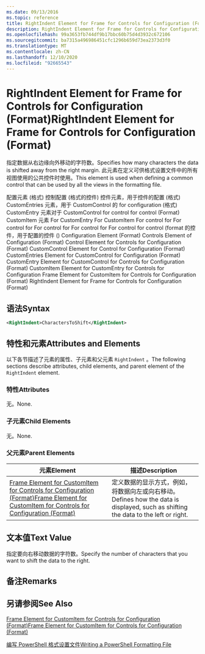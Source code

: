 ```yaml
---
ms.date: 09/13/2016
ms.topic: reference
title: RightIndent Element for Frame for Controls for Configuration (Format)
description: RightIndent Element for Frame for Controls for Configuration (Format)
ms.openlocfilehash: 99a3653fb744df9b17bbc60b75d4d3932c672106
ms.sourcegitcommit: ba7315a496986451cfc1296b659d73ea2373d3f0
ms.translationtype: MT
ms.contentlocale: zh-CN
ms.lasthandoff: 12/10/2020
ms.locfileid: "92665543"
---
```

# <a name="rightindent-element-for-frame-for-controls-for-configuration-format"></a><span data-ttu-id="339ff-103">RightIndent Element for Frame for Controls for Configuration (Format)</span><span class="sxs-lookup"><span data-stu-id="339ff-103">RightIndent Element for Frame for Controls for Configuration (Format)</span></span>

<span data-ttu-id="339ff-104">指定数据从右边缘向外移动的字符数。</span><span class="sxs-lookup"><span data-stu-id="339ff-104">Specifies how many characters the data is shifted away from the right margin.</span></span> <span data-ttu-id="339ff-105">此元素在定义可供格式设置文件中的所有视图使用的公共控件时使用。</span><span class="sxs-lookup"><span data-stu-id="339ff-105">This element is used when defining a common control that can be used by all the views in the formatting file.</span></span>

<span data-ttu-id="339ff-106">配置元素 (格式) 控制配置 (格式的控件) 控件元素，用于控件的配置 (格式) CustomEntries 元素，用于 CustomControl 的 for configuration (格式) CustomEntry 元素对于 CustomControl for control for control (Format) CustomItem 元素 For CustomEntry For CustomItem For control for For control for For control for For control for For control for control (format 的控件，用于配置的控件 () </span><span class="sxs-lookup"><span data-stu-id="339ff-106">Configuration Element (Format) Controls Element of Configuration (Format) Control Element for Controls for Configuration (Format) CustomControl Element for Control for Configuration (Format) CustomEntries Element for CustomControl for Configuration (Format) CustomEntry Element for CustomControl for Controls for Configuration (Format) CustomItem Element for CustomEntry for Controls for Configuration Frame Element for CustomItem for Controls for Configuration (Format) RightIndent Element for Frame for Controls for Configuration (Format)</span></span>

## <a name="syntax"></a><span data-ttu-id="339ff-107">语法</span><span class="sxs-lookup"><span data-stu-id="339ff-107">Syntax</span></span>

```xml
<RightIndent>CharactersToShift</RightIndent>
```

## <a name="attributes-and-elements"></a><span data-ttu-id="339ff-108">特性和元素</span><span class="sxs-lookup"><span data-stu-id="339ff-108">Attributes and Elements</span></span>

<span data-ttu-id="339ff-109">以下各节描述了元素的属性、子元素和父元素 `RightIndent` 。</span><span class="sxs-lookup"><span data-stu-id="339ff-109">The following sections describe attributes, child elements, and parent element of the `RightIndent` element.</span></span>

### <a name="attributes"></a><span data-ttu-id="339ff-110">特性</span><span class="sxs-lookup"><span data-stu-id="339ff-110">Attributes</span></span>

<span data-ttu-id="339ff-111">无。</span><span class="sxs-lookup"><span data-stu-id="339ff-111">None.</span></span>

### <a name="child-elements"></a><span data-ttu-id="339ff-112">子元素</span><span class="sxs-lookup"><span data-stu-id="339ff-112">Child Elements</span></span>

<span data-ttu-id="339ff-113">无。</span><span class="sxs-lookup"><span data-stu-id="339ff-113">None.</span></span>

### <a name="parent-elements"></a><span data-ttu-id="339ff-114">父元素</span><span class="sxs-lookup"><span data-stu-id="339ff-114">Parent Elements</span></span>

|<span data-ttu-id="339ff-115">元素</span><span class="sxs-lookup"><span data-stu-id="339ff-115">Element</span></span>|<span data-ttu-id="339ff-116">描述</span><span class="sxs-lookup"><span data-stu-id="339ff-116">Description</span></span>|
|-------------|-----------------|
|[<span data-ttu-id="339ff-117">Frame Element for CustomItem for Controls for Configuration (Format)</span><span class="sxs-lookup"><span data-stu-id="339ff-117">Frame Element for CustomItem for Controls for Configuration (Format)</span></span>](./frame-element-for-customitem-for-controls-for-configuration-format.md)|<span data-ttu-id="339ff-118">定义数据的显示方式，例如，将数据向左或向右移动。</span><span class="sxs-lookup"><span data-stu-id="339ff-118">Defines how the data is displayed, such as shifting the data to the left or right.</span></span>|

## <a name="text-value"></a><span data-ttu-id="339ff-119">文本值</span><span class="sxs-lookup"><span data-stu-id="339ff-119">Text Value</span></span>

<span data-ttu-id="339ff-120">指定要向右移动数据的字符数。</span><span class="sxs-lookup"><span data-stu-id="339ff-120">Specify the number of characters that you want to shift the data to the right.</span></span>

## <a name="remarks"></a><span data-ttu-id="339ff-121">备注</span><span class="sxs-lookup"><span data-stu-id="339ff-121">Remarks</span></span>

## <a name="see-also"></a><span data-ttu-id="339ff-122">另请参阅</span><span class="sxs-lookup"><span data-stu-id="339ff-122">See Also</span></span>

[<span data-ttu-id="339ff-123">Frame Element for CustomItem for Controls for Configuration (Format)</span><span class="sxs-lookup"><span data-stu-id="339ff-123">Frame Element for CustomItem for Controls for Configuration (Format)</span></span>](./frame-element-for-customitem-for-controls-for-configuration-format.md)

[<span data-ttu-id="339ff-124">编写 PowerShell 格式设置文件</span><span class="sxs-lookup"><span data-stu-id="339ff-124">Writing a PowerShell Formatting File</span></span>](./writing-a-powershell-formatting-file.md)
